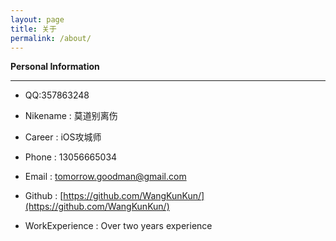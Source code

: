 ```yaml
---
layout: page
title: 关于
permalink: /about/
---
```



**Personal Information**

---

- QQ:357863248



- Nikename	: 莫道别离伤



- Career : iOS攻城师



- Phone : 13056665034

- Email : tomorrow.goodman@gmail.com



- Github	: [https://github.com/WangKunKun/](https://github.com/WangKunKun/)

- WorkExperience : Over two years experience
